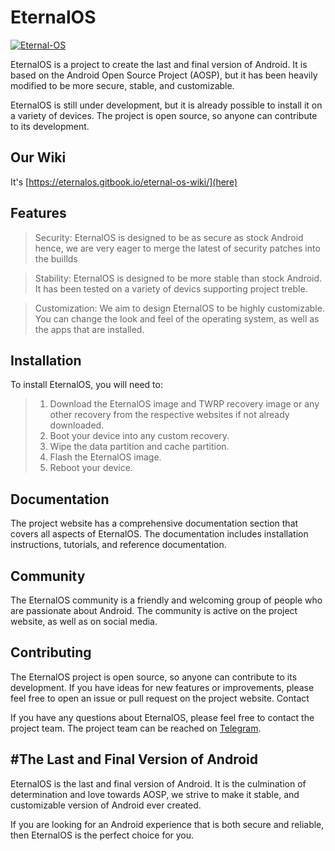 # EternalOS
<a href="https://ibb.co/zGrP3tz"><img src="https://i.ibb.co/0hcY0zx/Eternal-OS.png" alt="Eternal-OS" border="0"></a>

EternalOS is a project to create the last and final version of Android. It is based on the Android Open Source Project (AOSP), but it has been heavily modified to be more secure, stable, and customizable.

EternalOS is still under development, but it is already possible to install it on a variety of devices. The project is open source, so anyone can contribute to its development.

## Our Wiki
It's [https://eternalos.gitbook.io/eternal-os-wiki/](here)

## Features

> Security: EternalOS is designed to be as secure as stock Android hence, we are very eager to merge the latest of security patches into the buillds

> Stability: EternalOS is designed to be more stable than stock Android. It has been tested on a variety of devics supporting project treble.

> Customization: We aim to design EternalOS to be highly customizable. You can change the look and feel of the operating system, as well as the apps that are installed.

## Installation

To install EternalOS, you will need to:

> 1. Download the EternalOS image and TWRP recovery image or any other recovery from the respective websites if not already downloaded.
> 2. Boot your device into any custom recovery.
> 3. Wipe the data partition and cache partition.
> 4. Flash the EternalOS image.
> 5. Reboot your device.

## Documentation

The project website has a comprehensive documentation section that covers all aspects of EternalOS. The documentation includes installation instructions, tutorials, and reference documentation.

## Community

The EternalOS community is a friendly and welcoming group of people who are passionate about Android. The community is active on the project website, as well as on social media.

## Contributing

The EternalOS project is open source, so anyone can contribute to its development. If you have ideas for new features or improvements, please feel free to open an issue or pull request on the project website.
Contact

If you have any questions about EternalOS, please feel free to contact the project team. The project team can be reached on [Telegram](https://t.me/FiniteCode).

## #The Last and Final Version of Android

EternalOS is the last and final version of Android. It is the culmination of determination and love towards AOSP, we strive to make it stable, and customizable version of Android ever created.

If you are looking for an Android experience that is both secure and reliable, then EternalOS is the perfect choice for you.
